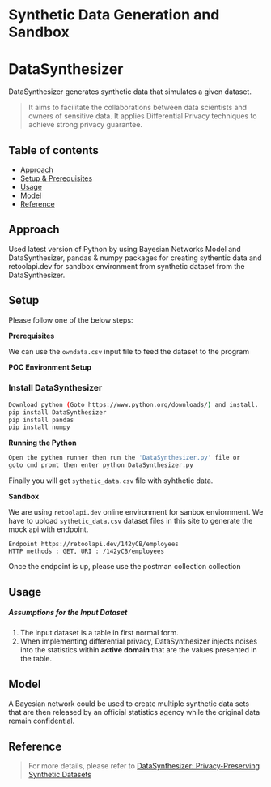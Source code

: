 # Synthetic Data Generation and Sandbox

# DataSynthesizer

DataSynthesizer generates synthetic data that simulates a given dataset.

> It aims to facilitate the collaborations between data scientists and owners of sensitive data. It applies Differential Privacy techniques to achieve strong privacy guarantee.



## Table of contents
* [Approach](#approach)
* [Setup & Prerequisites](#setup)
* [Usage](#usage)
* [Model](#model)
* [Reference](#Reference)


## Approach
Used latest version of Python by using Bayesian Networks Model and DataSynthesizer, pandas & numpy packages for creating sythentic data and retoolapi.dev for sandbox environment from synthetic dataset from the DataSynthesizer.

## Setup
Please follow one of the below steps: 

**Prerequisites**

We can use the ```owndata.csv``` input file to feed the dataset to the program

 **POC Environment Setup**

### Install DataSynthesizer

```bash
Download python (Goto https://www.python.org/downloads/) and install.
pip install DataSynthesizer
pip install pandas
pip install numpy
```

**Running the Python**

```bash
Open the pythen runner then run the 'DataSynthesizer.py' file or
goto cmd promt then enter python DataSynthesizer.py
```
Finally you will get ```sythetic_data.csv``` file with syhthetic data.

**Sandbox**

We are using ```retoolapi.dev``` online environment for sanbox enviornment. We have to upload ```sythetic_data.csv``` dataset files in this site to generate the mock api with endpoint.
```
Endpoint https://retoolapi.dev/142yCB/employees
HTTP methods : GET, URI : /142yCB/employees
```

Once the endpoint is up, please use the postman collection collection

## Usage

##### Assumptions for the Input Dataset

1. The input dataset is a table in first normal form.
2. When implementing differential privacy, DataSynthesizer injects noises into the statistics within **active domain** that are the values presented in the table.

## Model

A Bayesian network could be used to create multiple synthetic data sets that are then released by an official statistics agency while the original data remain confidential.

## Reference

>
> For more details, please refer to [DataSynthesizer: Privacy-Preserving Synthetic Datasets](doc/cr-datasynthesizer-privacy.pdf)
